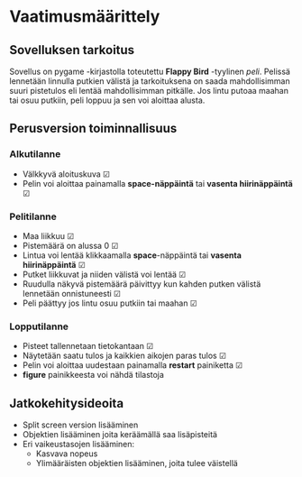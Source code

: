 # Vaatimusmäärittely

## Sovelluksen tarkoitus

Sovellus on pygame -kirjastolla toteutettu **Flappy Bird** -tyylinen _peli_. Pelissä lennetään linnulla putkien välistä ja tarkoituksena on saada mahdollisimman suuri pistetulos eli lentää mahdollisimman pitkälle. Jos lintu putoaa maahan tai osuu putkiin, peli loppuu ja sen voi aloittaa alusta.

## Perusversion toiminnallisuus

### Alkutilanne

- Välkkyvä aloituskuva &#9745;
- Pelin voi aloittaa painamalla **space-näppäintä** tai **vasenta hiirinäppäintä** &#9745;

### Pelitilanne

- Maa liikkuu &#9745;
- Pistemäärä on alussa 0 &#9745;
- Lintua voi lentää klikkaamalla **space**-näppäintä tai **vasenta hiirinäppäintä** &#9745;
- Putket liikkuvat ja niiden välistä voi lentää &#9745;
- Ruudulla näkyvä pistemäärä päivittyy kun kahden putken välistä lennetään onnistuneesti &#9745;
- Peli päättyy jos lintu osuu putkiin tai maahan &#9745;

### Lopputilanne

- Pisteet tallennetaan tietokantaan &#9745;
- Näytetään saatu tulos ja kaikkien aikojen paras tulos &#9745;
- Pelin voi aloittaa uudestaan painamalla **restart** painiketta &#9745;
- **figure** painikkeesta voi nähdä tilastoja

## Jatkokehitysideoita

- Split screen version lisääminen
- Objektien lisääminen joita keräämällä saa lisäpisteitä
- Eri vaikeustasojen lisääminen:
  - Kasvava nopeus
  - Ylimääräisten objektien lisääminen, joita tulee väistellä
